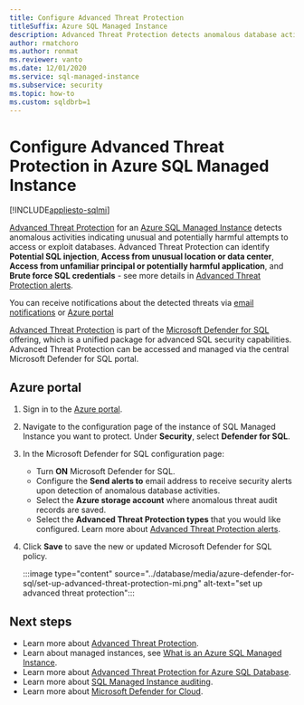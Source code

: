 ```yaml
---
title: Configure Advanced Threat Protection
titleSuffix: Azure SQL Managed Instance
description: Advanced Threat Protection detects anomalous database activities indicating potential security threats to the database in Azure SQL Managed Instance.
author: rmatchoro
ms.author: ronmat
ms.reviewer: vanto
ms.date: 12/01/2020
ms.service: sql-managed-instance
ms.subservice: security
ms.topic: how-to
ms.custom: sqldbrb=1
---
```

# Configure Advanced Threat Protection in Azure SQL Managed Instance
[!INCLUDE[appliesto-sqlmi](../includes/appliesto-sqlmi.md)]

[Advanced Threat Protection](../database/threat-detection-overview.md) for an [Azure SQL Managed Instance](sql-managed-instance-paas-overview.md) detects anomalous activities indicating unusual and potentially harmful attempts to access or exploit databases. Advanced Threat Protection can identify **Potential SQL injection**, **Access from unusual location or data center**, **Access from unfamiliar principal or potentially harmful application**, and **Brute force SQL credentials** - see more details in [Advanced Threat Protection alerts](../database/threat-detection-overview.md#alerts).

You can receive notifications about the detected threats via [email notifications](../database/threat-detection-overview.md#explore-detection-of-a-suspicious-event) or [Azure portal](../database/threat-detection-overview.md#explore-alerts-in-the-azure-portal)

[Advanced Threat Protection](../database/threat-detection-overview.md) is part of the [Microsoft Defender for SQL](../database/azure-defender-for-sql.md)  offering, which is a unified package for advanced SQL security capabilities. Advanced Threat Protection can be accessed and managed via the central Microsoft Defender for SQL portal.

##  Azure portal

1. Sign in to the [Azure portal](https://portal.azure.com). 
2. Navigate to the configuration page of the instance of SQL Managed Instance you want to protect. Under **Security**, select **Defender for SQL**.
3. In the Microsoft Defender for SQL configuration page:
   - Turn **ON** Microsoft Defender for SQL.
   - Configure the **Send alerts to** email address to receive security alerts upon detection of anomalous database activities.
   - Select the **Azure storage account** where anomalous threat audit records are saved.
   - Select the **Advanced Threat Protection types** that you would like configured. Learn more about [Advanced Threat Protection alerts](../database/threat-detection-overview.md).
4. Click **Save** to save the new or updated Microsoft Defender for SQL policy.

   :::image type="content" source="../database/media/azure-defender-for-sql/set-up-advanced-threat-protection-mi.png" alt-text="set up advanced threat protection":::

## Next steps

- Learn more about [Advanced Threat Protection](../database/threat-detection-overview.md).
- Learn about managed instances, see [What is an Azure SQL Managed Instance](sql-managed-instance-paas-overview.md).
- Learn more about [Advanced Threat Protection for Azure SQL Database](../database/threat-detection-configure.md).
- Learn more about [SQL Managed Instance auditing](./auditing-configure.md).
- Learn more about [Microsoft Defender for Cloud](/azure/security-center/security-center-introduction).

